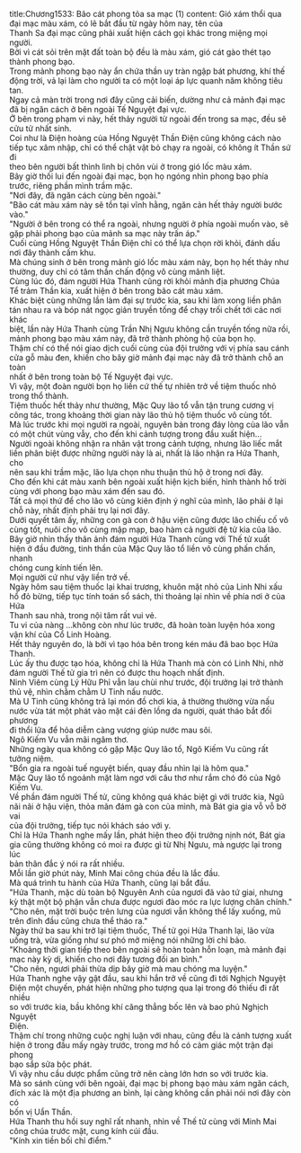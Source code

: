 title:Chương1533: Bão cát phong tỏa sa mạc (1)
content:
Gió xám thổi qua đại mạc màu xám, có lẽ bắt đầu từ ngày hôm nay, tên của<br>Thanh Sa đại mạc cũng phải xuất hiện cách gọi khác trong miệng mọi người.<br>Bởi vì cát sỏi trên mặt đất toàn bộ đều là màu xám, gió cát gào thét tạo<br>thành phong bạo.<br>Trong mảnh phong bạo này ẩn chứa thần uy tràn ngập bát phương, khí thế<br>động trời, vả lại làm cho người ta có một loại áp lực quanh năm không tiêu tan.<br>Ngay cả màn trời trong nơi đây cũng cải biến, dường như cả mảnh đại mạc<br>đã bị ngăn cách ở bên ngoài Tế Nguyệt đại vực.<br>Ở bên trong phạm vi này, hết thảy người từ ngoài đến trong sa mạc, đều sẽ<br>cửu tử nhất sinh.<br>Coi như là Điện hoàng của Hồng Nguyệt Thần Điện cũng không cách nào<br>tiếp tục xâm nhập, chỉ có thể chật vật bỏ chạy ra ngoài, có không ít Thần sứ đi<br>theo bên người bất thình lình bị chôn vùi ở trong gió lốc màu xám.<br>Bây giờ thối lui đến ngoài đại mạc, bọn họ ngóng nhìn phong bạo phía<br>trước, riêng phần mình trầm mặc.<br>"Nơi đây, đã ngăn cách cùng bên ngoài."<br>"Bão cát màu xám này sẽ tồn tại vĩnh hằng, ngăn cản hết thảy người bước<br>vào."<br>"Người ở bên trong có thể ra ngoài, nhưng người ở phía ngoài muốn vào, sẽ<br>gặp phải phong bạo của mảnh sa mạc này trấn áp."<br>Cuối cùng Hồng Nguyệt Thần Điện chỉ có thể lựa chọn rời khỏi, đánh dấu<br>nơi đây thành cấm khu.<br>Mà chúng sinh ở bên trong mảnh gió lốc màu xám này, bọn họ hết thảy như<br>thường, duy chỉ có tâm thần chấn động vô cùng mãnh liệt.<br>Cùng lúc đó, đám người Hứa Thanh cũng rời khỏi mảnh địa phương Chúa<br>Tể trảm Thần kia, xuất hiện ở bên trong bão cát màu xám.<br>Khác biệt cùng những lần làm đại sự trước kia, sau khi làm xong liền phân<br>tán nhau ra và bóp nát ngọc giản truyền tống để chạy trối chết tới các nơi khác<br>biệt, lần này Hứa Thanh cùng Trần Nhị Ngưu không cần truyền tống nữa rồi,<br>mảnh phong bạo màu xám này, đã trở thành phòng hộ của bọn họ.<br>Thậm chí có thể nói giao dịch cuối cùng của đội trưởng với vị phía sau cánh<br>cửa gỗ màu đen, khiến cho bây giờ mảnh đại mạc này đã trở thành chỗ an toàn<br>nhất ở bên trong toàn bộ Tế Nguyệt đại vực.<br>Vì vậy, một đoàn người bọn họ liền cứ thế tự nhiên trở về tiệm thuốc nhỏ<br>trong thổ thành.<br>Tiệm thuốc hết thảy như thường, Mặc Quy lão tổ vẫn tận trung cương vị<br>công tác, trong khoảng thời gian này lão thủ hộ tiệm thuốc vô cùng tốt.<br>Mà lúc trước khi mọi người ra ngoài, nguyên bản trong đáy lòng của lão vẫn<br>có một chút vùng vẫy, cho đến khi cảnh tượng trong đầu xuất hiện...<br>Người ngoài không nhận ra nhân vật trong cảnh tượng, nhưng lão liếc mắt<br>liền phân biệt được những người này là ai, nhất là lão nhận ra Hứa Thanh, cho<br>nên sau khi trầm mặc, lão lựa chọn nhu thuận thủ hộ ở trong nơi đây.<br>Cho đến khi cát màu xanh bên ngoài xuất hiện kịch biến, hình thành hố trời<br>cùng với phong bạo màu xám đến sau đó.<br>Tất cả mọi thứ để cho lão vô cùng kiên định ý nghĩ của mình, lão phải ở lại<br>chỗ này, nhất định phải trụ lại nơi đây.<br>Dưới quyết tâm ấy, những con gà con ở hậu viện cũng được lão chiếu cố vô<br>cùng tốt, nuôi cho vô cùng mập mạp, bao hàm cả người đệ tử kia của lão.<br>Bây giờ nhìn thấy thân ảnh đám người Hứa Thanh cùng với Thế tử xuất<br>hiện ở đầu đường, tinh thần của Mặc Quy lão tổ liền vô cùng phấn chấn, nhanh<br>chóng cung kính tiến lên.<br>Mọi người cứ như vậy liền trở về.<br>Ngày hôm sau tiệm thuốc lại khai trương, khuôn mặt nhỏ của Linh Nhi xấu<br>hổ đỏ bừng, tiếp tục tính toán sổ sách, thi thoảng lại nhìn về phía nơi ở của Hứa<br>Thanh sau nhà, trong nội tâm rất vui vẻ.<br>Tu vi của nàng …không còn như lúc trước, đã hoàn toàn luyện hóa xong<br>vận khí của Cổ Linh Hoàng.<br>Hết thảy nguyên do, là bởi vì tạo hóa bên trong kén máu đã bao bọc Hứa<br>Thanh.<br>Lúc ấy thu được tạo hóa, không chỉ là Hứa Thanh mà còn có Linh Nhi, nhờ<br>đám người Thế tử gia trì nên có được thu hoạch nhất định.<br>Ninh Viêm cùng Lý Hữu Phỉ vẫn lau chùi như trước, đội trưởng lại trở thành<br>thủ vệ, nhìn chằm chằm U Tinh nấu nước.<br>Mà U Tinh cũng không trả lại món đồ chơi kia, ả thường thường vừa nấu<br>nước vừa tát một phát vào mặt cái đèn lồng da người, quát tháo bắt đối phương<br>đi thổi lửa để hỏa diễm càng vượng giúp nước mau sôi.<br>Ngô Kiếm Vu vẫn mãi ngâm thơ.<br>Những ngày qua không có gặp Mặc Quy lão tổ, Ngô Kiếm Vu cũng rất<br>tưởng niệm.<br>"Bổn gia ra ngoài tuế nguyệt biến, quay đầu nhìn lại là hôm qua."<br>Mặc Quy lão tổ ngoảnh mặt làm ngơ với câu thơ như rắm chó đó của Ngô<br>Kiếm Vu.<br>Về phần đám người Thế tử, cũng không quá khác biệt gì với trước kia, Ngũ<br>nãi nãi ở hậu viện, thỏa mãn đám gà con của mình, mà Bát gia gia vỗ vỗ bờ vai<br>của đội trưởng, tiếp tục nói khách sáo với y.<br>Chỉ là Hứa Thanh nghe mấy lần, phát hiện theo đội trưởng nịnh nót, Bát gia<br>gia cũng thường không có moi ra được gì từ Nhị Ngưu, mà ngược lại trong lúc<br>bản thân đắc ý nói ra rất nhiều.<br>Mỗi lần giờ phút này, Minh Mai công chúa đều là lắc đầu.<br>Mà quá trình tu hành của Hứa Thanh, cũng lại bắt đầu.<br>"Hứa Thanh, mặc dù toàn bộ Nguyên Anh của ngươi đã vào tứ giai, nhưng<br>kỳ thật một bộ phận vẫn chưa được ngươi đào móc ra lực lượng chân chính."<br>"Cho nên, mặt trời buộc trên lưng của ngươi vẫn không thể lấy xuống, mũ<br>trên đỉnh đầu cũng chưa thể tháo ra."<br>Ngày thứ ba sau khi trở lại tiệm thuốc, Thế tử gọi Hứa Thanh lại, lão vừa<br>uống trà, vừa giống như sư phó mở miệng nói những lời chỉ bảo.<br>"Khoảng thời gian tiếp theo bên ngoài sẽ hoàn toàn hỗn loạn, mà mảnh đại<br>mạc này kỳ dị, khiến cho nơi đây tương đối an bình."<br>"Cho nên, ngươi phải thừa dịp bây giờ mà mau chóng ma luyện."<br>Hứa Thanh nghe vậy gật đầu, sau khi hắn trở về cũng đi tới Nghịch Nguyệt<br>Điện một chuyến, phát hiện những pho tượng qua lại trong đó thiếu đi rất nhiều<br>so với trước kia, bầu không khí căng thẳng bốc lên và bao phủ Nghịch Nguyệt<br>Điện.<br>Thậm chí trong những cuộc nghị luận với nhau, cũng đều là cảnh tượng xuất<br>hiện ở trong đầu mấy ngày trước, trong mơ hồ có cảm giác một trận đại phong<br>bạo sắp sửa bộc phát.<br>Vì vậy nhu cầu dược phẩm cũng trở nên càng lớn hơn so với trước kia.<br>Mà so sánh cùng với bên ngoài, đại mạc bị phong bạo màu xám ngăn cách,<br>đích xác là một địa phương an bình, lại càng không cần phải nói nơi đây còn có<br>bốn vị Uẩn Thần.<br>Hứa Thanh thu hồi suy nghĩ rất nhanh, nhìn về Thế tử cùng với Minh Mai<br>công chúa trước mặt, cung kính cúi đầu.<br>"Kính xin tiền bối chỉ điểm."